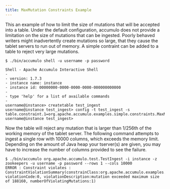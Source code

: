 ```yaml
---
title: MaxMutation Constraints Example
---
```


This an example of how to limit the size of mutations that will be accepted into
a table. Under the default configuration, accumulo does not provide a limitation
on the size of mutations that can be ingested. Poorly behaved writers might
inadvertently create mutations so large, that they cause the tablet servers to
run out of memory. A simple contraint can be added to a table to reject very
large mutations.

    $ ./bin/accumulo shell -u username -p password

    Shell - Apache Accumulo Interactive Shell
    -
    - version: 1.7.3
    - instance name: instance
    - instance id: 00000000-0000-0000-0000-000000000000
    -
    - type 'help' for a list of available commands
    -
    username@instance> createtable test_ingest
    username@instance test_ingest> config -t test_ingest -s table.constraint.1=org.apache.accumulo.examples.simple.constraints.MaxMutationSize
    username@instance test_ingest>


Now the table will reject any mutation that is larger than 1/256th of the
working memory of the tablet server. The following command attempts to ingest
a single row with 10000 columns, which exceeds the memory limit.
Depending on the amount of Java heap your tserver(s) are given, you may have to increase the number of columns provided to see the failure.

    $ ./bin/accumulo org.apache.accumulo.test.TestIngest -i instance -z zookeepers -u username -p password --rows 1 --cols 10000
    ERROR : Constraint violates : ConstraintViolationSummary(constrainClass:org.apache.accumulo.examples.simple.constraints.MaxMutationSize, violationCode:0, violationDescription:mutation exceeded maximum size of 188160, numberOfViolatingMutations:1)

